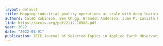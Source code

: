 ```yaml
---
layout: default 
title: Mapping industrial poultry operations at scale with deep learning and aerial imagery
authors: Caleb Robinson, Ben Chugg, Brandon Anderson, Juan M. Lavista Ferres, Daniel E. Ho
link: https://arxiv.org/pdf/2112.10988.pdf
year: 2022 
date: "2022-01-01"
publication: IEEE Journal of Selected Topics in Applied Earth Observations and Remote Sensing
---
```

